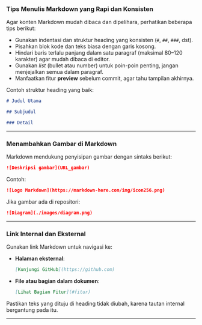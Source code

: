 ### Tips Menulis Markdown yang Rapi dan Konsisten

Agar konten Markdown mudah dibaca dan dipelihara, perhatikan beberapa tips berikut:

* Gunakan indentasi dan struktur heading yang konsisten (`#`, `##`, `###`, dst).
* Pisahkan blok kode dan teks biasa dengan garis kosong.
* Hindari baris terlalu panjang dalam satu paragraf (maksimal 80–120 karakter) agar mudah dibaca di editor.
* Gunakan *list* (bullet atau number) untuk poin-poin penting, jangan menjejalkan semua dalam paragraf.
* Manfaatkan fitur **preview** sebelum commit, agar tahu tampilan akhirnya.

Contoh struktur heading yang baik:

```markdown
# Judul Utama

## Subjudul

### Detail
```

---


### Menambahkan Gambar di Markdown

Markdown mendukung penyisipan gambar dengan sintaks berikut:

```markdown
![Deskripsi gambar](URL_gambar)
```

Contoh:

```markdown
![Logo Markdown](https://markdown-here.com/img/icon256.png)
```

Jika gambar ada di repositori:

```markdown
![Diagram](./images/diagram.png)
```

---

### Link Internal dan Eksternal

Gunakan link Markdown untuk navigasi ke:

* **Halaman eksternal**:

  ```markdown
  [Kunjungi GitHub](https://github.com)
  ```

* **File atau bagian dalam dokumen**:

  ```markdown
  [Lihat Bagian Fitur](#fitur)
  ```

Pastikan teks yang dituju di heading tidak diubah, karena tautan internal bergantung pada itu.

---
